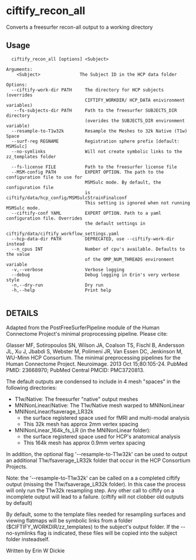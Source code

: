 # ciftify_recon_all

Converts a freesurfer recon-all output to a working directory

## Usage
```
  ciftify_recon_all [options] <Subject>

Arguments:
    <Subject>               The Subject ID in the HCP data folder

Options:
  --ciftify-work-dir PATH     The directory for HCP subjects (overrides
                              CIFTIFY_WORKDIR/ HCP_DATA enivironment variables)
   --fs-subjects-dir PATH     Path to the freesurfer SUBJECTS_DIR directory
                              (overides the SUBJECTS_DIR environment variable)
  --resample-to-T1w32k        Resample the Meshes to 32k Native (T1w) Space
  --surf-reg REGNAME          Registration sphere prefix [default: MSMSulc]
  --no-symlinks               Will not create symbolic links to the zz_templates folder

  --fs-license FILE           Path to the freesurfer license file
  --MSM-config PATH           EXPERT OPTION. The path to the configuration file to use for
                              MSMSulc mode. By default, the configuration file
                              is ciftify/data/hcp_config/MSMSulcStrainFinalconf
                              This setting is ignored when not running MSMSulc mode.
  --ciftify-conf YAML         EXPERT OPTION. Path to a yaml configuration file. Overrides
                              the default settings in
                              ciftify/data/ciftify_workflow_settings.yaml
  --hcp-data-dir PATH         DEPRECATED, use --ciftify-work-dir instead
  --n_cpus INT                Number of cpu's available. Defaults to the value
                              of the OMP_NUM_THREADS environment variable
  -v,--verbose                Verbose logging
  --debug                     Debug logging in Erin's very verbose style
  -n,--dry-run                Dry run
  -h,--help                   Print help


```
## DETAILS

Adapted from the PostFreeSurferPipeline module of the Human Connectome
Project's minimal proprocessing pipeline. Please cite:

Glasser MF, Sotiropoulos SN, Wilson JA, Coalson TS, Fischl B, Andersson JL, Xu J,
Jbabdi S, Webster M, Polimeni JR, Van Essen DC, Jenkinson M, WU-Minn HCP Consortium.
The minimal preprocessing pipelines for the Human Connectome Project. Neuroimage. 2013 Oct 15;80:105-24.
PubMed PMID: 23668970; PubMed Central PMCID: PMC3720813.

The default outputs are condensed to include in 4 mesh "spaces" in the following directories:
  + T1w/Native: The freesurfer "native" output meshes
  + MNINonLinear/Native: The T1w/Native mesh warped to MNINonLinear
  + MNINonLinear/fsaverage_LR32k
     + the surface registered space used for fMRI and multi-modal analysis
     + This 32k mesh has approx 2mm vertex spacing
  + MNINonLinear_164k_fs_LR (in the MNINonLinear folder):
     + the surface registered space used for HCP's anatomical analysis
     + This 164k mesh has approx 0.9mm vertex spacing

In addition, the optional flag '--resample-to-T1w32k' can be used to output an
additional T1w/fsaverage_LR32k folder that occur in the HCP Consortium Projects.

Note: the '--resample-to-T1w32k' can be called on a a completed ciftify output (missing
the T1w/fsaverage_LR32k folder). In this case the process will only run the T1w32k resampling step.
Any other call to ciftify on a incomplete output will lead to a failure.
(ciftify will not clobber old outputs by default)

By default, some to the template files needed for resampling surfaces and viewing
flatmaps will be symbolic links from a folder ($CIFTIFY_WORKDIR/zz_templates) to the
subject's output folder. If the --no-symlinks flag is indicated, these files will be
copied into the subject folder insteadself.

Written by Erin W Dickie
